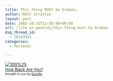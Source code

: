 ```yaml
---
title: This thing MUST be broken…
author: Matt Stratton
layout: post
date: 2002-10-31T13:58:00+00:00
url: /life-in-general/this-thing-must-be-broken
dsq_thread_id:
  - 28243931
categories:
  - Personal

---
```

[<img src="https://images.quizilla.com/C/ChrisV/1035526515_topQuiz100.jpg" border="0" alt="100%25" />   
<font size="-1">How Black Are You?</font>][1]   
<font size="-3">brought to you by <a href="https://quizilla.com">Quizilla</a></font>

 [1]: https://quizilla.com/users/ChrisV/quizzes/How%20Black%20Are%20You%3F/